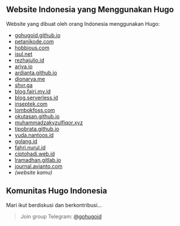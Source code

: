 ## Website Indonesia yang Menggunakan Hugo

Website yang dibuat oleh orang Indonesia menggunakan Hugo:

- [gohugoid.github.io](https://gohugoid.github.io/)
- [petanikode.com](https://www.petanikode.com/)
- [hobbious.com](https://hobbious.com/)
- [isul.net](https://www.isul.net/blog/)
- [rezhajulio.id](https://rezhajulio.id)
- [ariya.io](https://ariya.io/)
- [ardianta.github.io](https://ardianta.github.io)
- [dionarya.me](http://dionarya.me/blog/)
- [shvr.ga](https://shvr.ga/)
- [blog.fajri.my.id](https://blog.fajri.my.id/)
- [blog.serverless.id](https://blog.serverless.id/)
- [inseptek.com](https://inseptek.com/)
- [lombokfoss.com](https://www.lombokfoss.com/)
- [okutasan.github.io](https://okutasan.github.io)
- [muhammadzakyzulfiqor.xyz](https://muhammadzakyzulfiqor.xyz/)
- [tipobrata.github.io](https://tipobrata.github.io/)
- [yuda.nantoos.id](https://yuda.nantoos.id/)
- [golang.id](https://golang.id/)
- [fahri.nurul.id](https://fahri.nurul.id/)
- [ciptohadi.web.id](https://ciptohadi.web.id/)
- [lramadhan.gitlab.io](https://lramadhan.gitlab.io/)
- [journal.avianto.com](https://journal.avianto.com/)
- _(website kamu)_ 

## Komunitas Hugo Indonesia

Mari ikut berdiskusi dan berkontribusi...

> Join group Telegram: [@gohugoid](https://t.me/gohugoid/)
